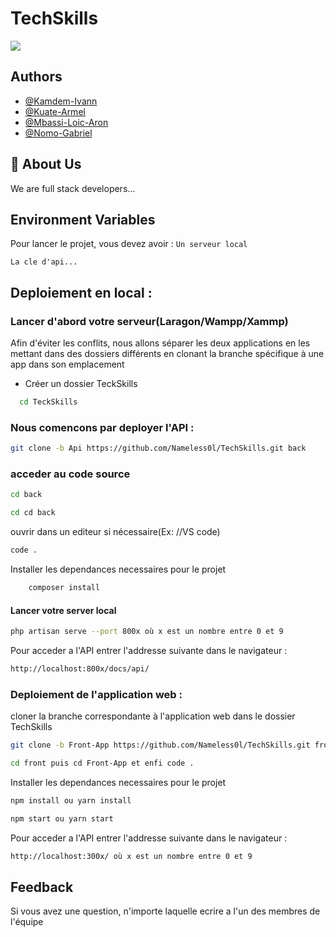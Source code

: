 # TechSkills

![](https://as2.ftcdn.net/v2/jpg/03/21/86/27/1000_F_321862768_UkKvWBv7XUhgeCtBx3mW1829qGnrqanB.jpg)


## Authors

- [@Kamdem-Ivann](https://www.github.com/KpihX)
- [@Kuate-Armel](https://www.github.com/KamgaBrayan)
- [@Mbassi-Loic-Aron](https://www.github.com/Namelessl0l)
- [@Nomo-Gabriel](https://www.github.com/NOMO-Gabriel)

## 🚀 About Us
We are full stack developers...



## Environment Variables

Pour lancer le projet, vous devez avoir :
`Un serveur local`

`La cle d'api...`

## Deploiement en local :
### Lancer d'abord votre serveur(Laragon/Wampp/Xammp)

Afin d'éviter les conflits, nous allons séparer les deux applications en les mettant dans des dossiers différents en clonant la branche spécifique à une app dans son emplacement
- Créer un dossier TeckSkills
```bash
  cd TeckSkills 
```
### Nous comencons par deployer l'API :
```bash
git clone -b Api https://github.com/Nameless0l/TechSkills.git back
```
### acceder au code source
```bash
cd back
```
```bash
cd cd back
```
ouvrir dans un editeur si nécessaire(Ex:  //VS code)
```bash
code .
```
Installer les dependances necessaires pour le projet
```bash
    composer install
```
#### Lancer votre server local

```bash
php artisan serve --port 800x où x est un nombre entre 0 et 9
```
Pour acceder a l'API entrer l'addresse suivante dans le navigateur :
```bash
http://localhost:800x/docs/api/
```



### Deploiement de l'application web :
cloner la branche correspondante à l'application web
dans le dossier TechSkills
```bash
git clone -b Front-App https://github.com/Nameless0l/TechSkills.git front
```
```bash
cd front puis cd Front-App et enfi code .
```

Installer les dependances necessaires pour le projet
```bash
npm install ou yarn install
```
```bash
npm start ou yarn start 
```
Pour acceder a l'API entrer l'addresse suivante dans le navigateur :
```bash
http://localhost:300x/ où x est un nombre entre 0 et 9
```


## Feedback

Si vous avez une question, n'importe laquelle ecrire a l'un des membres de l'équipe
